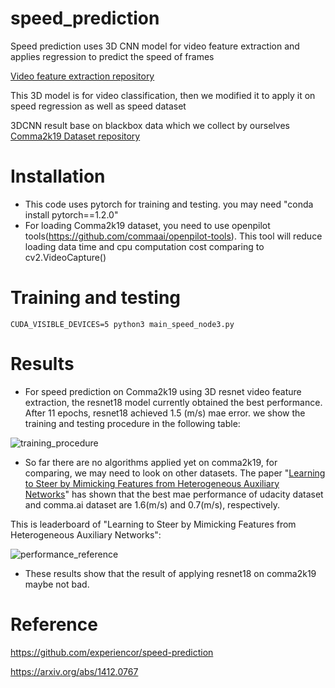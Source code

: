 # speed_prediction
Speed prediction uses 3D CNN model for video feature extraction and applies regression to predict the speed of frames

[Video feature extraction repository](https://github.com/kenshohara/3D-ResNets-PyTorch)   

This 3D model is for video classification, then we modified it to apply it on speed regression as well as speed dataset 

3DCNN result base on blackbox data which we collect by ourselves
[Comma2k19 Dataset repository](https://github.com/commaai/comma2k19)  

# Installation

- This code uses pytorch for training and testing. you may need "conda install pytorch==1.2.0"
- For loading Comma2k19 dataset, you need to use openpilot tools(https://github.com/commaai/openpilot-tools). This tool will reduce loading data time and cpu computation cost comparing to cv2.VideoCapture()

# Training and testing 
```
CUDA_VISIBLE_DEVICES=5 python3 main_speed_node3.py
```

# Results

- For speed prediction on Comma2k19 using 3D resnet video feature extraction, the resnet18 model currently obtained the best performance. After 11 epochs, resnet18 achieved 1.5 (m/s) mae error. we show the training and testing procedure in the following table: 

![training_procedure](https://gitlab.com/agilesoda/speed_prediction/blob/master/results_comma2k19/training_procedure.PNG)

- So far there are no algorithms applied yet on comma2k19, for comparing, we may need to look on other datasets. The paper "[Learning to Steer by Mimicking Features from Heterogeneous Auxiliary Networks](https://arxiv.org/abs/1811.02759)" has shown that the best mae performance of udacity dataset and comma.ai dataset are 1.6(m/s) and  0.7(m/s), respectively.


This is leaderboard of "Learning to Steer by Mimicking Features from Heterogeneous Auxiliary Networks":

![performance_reference](https://gitlab.com/agilesoda/speed_prediction/blob/master/results_comma2k19/reference.PNG)


- These results show that the result of applying resnet18 on comma2k19 maybe not bad.  


# Reference

https://github.com/experiencor/speed-prediction

https://arxiv.org/abs/1412.0767

 
